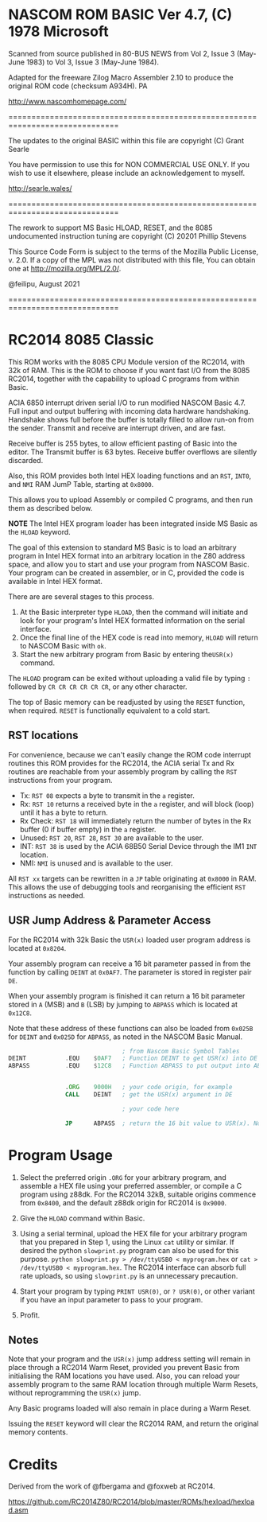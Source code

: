 
# NASCOM ROM BASIC Ver 4.7, (C) 1978 Microsoft

Scanned from source published in 80-BUS NEWS from Vol 2, Issue 3 (May-June 1983) to Vol 3, Issue 3 (May-June 1984).

Adapted for the freeware Zilog Macro Assembler 2.10 to produce the original ROM code (checksum A934H). PA

http://www.nascomhomepage.com/

==============================================================================

The updates to the original BASIC within this file are copyright (C) Grant Searle

You have permission to use this for NON COMMERCIAL USE ONLY.
If you wish to use it elsewhere, please include an acknowledgement to myself.

http://searle.wales/

==============================================================================

The rework to support MS Basic HLOAD, RESET, and the 8085 undocumented instruction tuning are copyright (C) 20201 Phillip Stevens

This Source Code Form is subject to the terms of the Mozilla Public License, v. 2.0. If a copy of the MPL was not distributed with this file, You can obtain one at http://mozilla.org/MPL/2.0/.

@feilipu, August 2021

==============================================================================

# RC2014 8085 Classic

This ROM works with the 8085 CPU Module version of the RC2014, with 32k of RAM. This is the ROM to choose if you want fast I/O from the 8085 RC2014, together with the capability to upload C programs from within Basic.

ACIA 6850 interrupt driven serial I/O to run modified NASCOM Basic 4.7. Full input and output buffering with incoming data hardware handshaking. Handshake shows full before the buffer is totally filled to allow run-on from the sender. Transmit and receive are interrupt driven, and are fast.

Receive buffer is 255 bytes, to allow efficient pasting of Basic into the editor. The Transmit buffer is 63 bytes. Receive buffer overflows are silently discarded.

Also, this ROM provides both Intel HEX loading functions and an `RST`, `INT0`, and `NMI` RAM JumP Table, starting at `0x8000`.

This allows you to upload Assembly or compiled C programs, and then run them as described below.

__NOTE__ The Intel HEX program loader has been integrated inside MS Basic as the `HLOAD` keyword.

The goal of this extension to standard MS Basic is to load an arbitrary program in Intel HEX format into an arbitrary location in the Z80 address space, and allow you to start and use your program from NASCOM Basic. Your program can be created in assembler, or in C, provided the code is available in Intel HEX format.

There are are several stages to this process.

1. At the Basic interpreter type `HLOAD`, then the command will initiate and look for your program's Intel HEX formatted information on the serial interface.
2. Once the final line of the HEX code is read into memory, `HLOAD` will return to NASCOM Basic with `ok`.
3. Start the new arbitrary program from Basic by entering the`USR(x)` command.

The `HLOAD` program can be exited without uploading a valid file by typing `:` followed by `CR CR CR CR CR CR`, or any other character.

The top of Basic memory can be readjusted by using the `RESET` function, when required. `RESET` is functionally equivalent to a cold start.

## RST locations

For convenience, because we can't easily change the ROM code interrupt routines this ROM provides for the RC2014, the ACIA serial Tx and Rx routines are reachable from your assembly program by calling the `RST` instructions from your program.

* Tx: `RST 08` expects a byte to transmit in the `a` register.
* Rx: `RST 10` returns a received byte in the `a` register, and will block (loop) until it has a byte to return.
* Rx Check: `RST 18` will immediately return the number of bytes in the Rx buffer (0 if buffer empty) in the `a` register.
* Unused: `RST 20`, `RST 28`, `RST 30` are available to the user.
* INT: `RST 38` is used by the ACIA 68B50 Serial Device through the IM1 `INT` location.
* NMI: `NMI` is unused and is available to the user.

All `RST xx` targets can be rewritten in a `JP` table originating at `0x8000` in RAM. This allows the use of debugging tools and reorganising the efficient `RST` instructions as needed.

## USR Jump Address & Parameter Access

For the RC2014 with 32k Basic the `USR(x)` loaded user program address is located at `0x8204`.

Your assembly program can receive a 16 bit parameter passed in from the function by calling `DEINT` at `0x0AF7`. The parameter is stored in register pair `DE`.

When your assembly program is finished it can return a 16 bit parameter stored in `A` (MSB) and `B` (LSB) by jumping to `ABPASS` which is located at `0x12C8`.

Note that these address of these functions can also be loaded from `0x025B` for `DEINT` and `0x025D` for `ABPASS`, as noted in the NASCOM Basic Manual.

``` asm
                                ; from Nascom Basic Symbol Tables
DEINT           .EQU    $0AF7   ; Function DEINT to get USR(x) into DE registers
ABPASS          .EQU    $12C8   ; Function ABPASS to put output into AB register for return


                .ORG    9000H   ; your code origin, for example
                CALL    DEINT   ; get the USR(x) argument in DE

                                ; your code here

                JP      ABPASS  ; return the 16 bit value to USR(x). Note JP not CALL
```

# Program Usage

1. Select the preferred origin `.ORG` for your arbitrary program, and assemble a HEX file using your preferred assembler, or compile a C program using z88dk. For the RC2014 32kB, suitable origins commence from `0x8400`, and the default z88dk origin for RC2014 is `0x9000`.

2. Give the `HLOAD` command within Basic.

3. Using a serial terminal, upload the HEX file for your arbitrary program that you prepared in Step 1, using the Linux `cat` utility or similar. If desired the python `slowprint.py` program can also be used for this purpose. `python slowprint.py > /dev/ttyUSB0 < myprogram.hex` or `cat > /dev/ttyUSB0 < myprogram.hex`. The RC2014 interface can absorb full rate uploads, so using `slowprint.py` is an unnecessary precaution.

4. Start your program by typing `PRINT USR(0)`, or `? USR(0)`, or other variant if you have an input parameter to pass to your program.

5. Profit.

## Notes

Note that your program and the `USR(x)` jump address setting will remain in place through a RC2014 Warm Reset, provided you prevent Basic from initialising the RAM locations you have used. Also, you can reload your assembly program to the same RAM location through multiple Warm Resets, without reprogramming the `USR(x)` jump.

Any Basic programs loaded will also remain in place during a Warm Reset.

Issuing the `RESET` keyword will clear the RC2014 RAM, and return the original memory contents.

# Credits

Derived from the work of @fbergama and @foxweb at RC2014.

https://github.com/RC2014Z80/RC2014/blob/master/ROMs/hexload/hexload.asm
